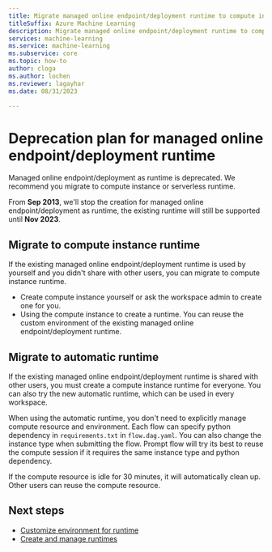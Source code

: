```yaml
---
title: Migrate managed online endpoint/deployment runtime to compute instance or serverless runtime
titleSuffix: Azure Machine Learning
description: Migrate managed online endpoint/deployment runtime to compute instance or serverless runtime.
services: machine-learning
ms.service: machine-learning
ms.subservice: core
ms.topic: how-to
author: cloga
ms.author: lochen
ms.reviewer: lagayhar
ms.date: 08/31/2023

---
```


# Deprecation plan for managed online endpoint/deployment runtime

Managed online endpoint/deployment as runtime is deprecated. We recommend you migrate to compute instance or serverless runtime.

From **Sep 2013**, we'll stop the creation for managed online endpoint/deployment as runtime, the existing runtime will still be supported until **Nov 2023**.

## Migrate to compute instance runtime

If the existing managed online endpoint/deployment runtime is used by yourself and you didn't share with other users, you can migrate to compute instance runtime.

- Create compute instance yourself or ask the workspace admin to create one for you.
- Using the compute instance to create a runtime. You can reuse the custom environment of the existing managed online endpoint/deployment runtime.

## Migrate to automatic runtime

If the existing managed online endpoint/deployment runtime is shared with other users, you must create a compute instance runtime for everyone. You can also try the new automatic runtime, which can be used in every workspace.

When using the automatic runtime, you don't need to explicitly manage compute resource and environment. Each flow can specify python dependency in `requirements.txt` in `flow.dag.yaml`. You can also change the instance type when submitting the flow. Prompt flow will try its best to reuse the compute session if it requires the same instance type and python dependency.

If the compute resource is idle for 30 minutes, it will automatically clean up. Other users can reuse the compute resource.

## Next steps

- [Customize environment for runtime](how-to-customize-environment-runtime.md)
- [Create and manage runtimes](how-to-create-manage-runtime.md)